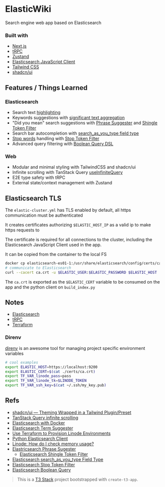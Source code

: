 # ElasticWiki

Search engine web app based on Elasticsearch

### Built with

- [Next.js](https://nextjs.org)
- [tRPC](https://trpc.io)
- [Zustand](https://zustand-demo.pmnd.rs/)
- [Elasticsearch JavaScript Client](https://www.elastic.co/guide/en/elasticsearch/client/javascript-api/current/index.html)
- [Tailwind CSS](https://tailwindcss.com)
- [shadcn/ui](https://ui.shadcn.com/)

## Features / Things Learned

### Elasticsearch

- Search text [highlighting](https://www.elastic.co/guide/en/elasticsearch/reference/current/highlighting.html#highlighting)
- Keywords suggestions with [significant text aggregation](https://www.elastic.co/guide/en/elasticsearch/reference/8.8/search-aggregations-bucket-significanttext-aggregation.html)
- "Did you mean" search suggestions with [Phrase Suggester](https://www.elastic.co/guide/en/elasticsearch/reference/current/search-suggesters.html#phrase-suggester) and [Shingle Token Filter](https://www.elastic.co/guide/en/elasticsearch/reference/current/analysis-shingle-tokenfilter.html)
- Search bar autocompletion with [search_as_you_type field type](https://www.elastic.co/guide/en/elasticsearch/reference/current/search-as-you-type.html#search-as-you-type)
- [Stop words](https://en.wikipedia.org/wiki/Stop_words) handling with [Stop Token Filter](https://www.elastic.co/guide/en/elasticsearch/reference/current/analysis-stop-tokenfilter.html)
- Advanced query filtering with [Boolean Query DSL](https://www.elastic.co/guide/en/elasticsearch/reference/current/query-dsl-bool-query.html)

### Web

- Modular and minimal styling with TailwindCSS and shadcn/ui
- Infinite scrolling with TanStack Query [useInfiniteQuery](https://tanstack.com/query/v4/docs/react/reference/useInfiniteQuery)
- E2E type safety with tRPC
- External state/context management with Zustand

## Elasticsearch TLS

The `elastic-cluster.yml` has TLS enabled by default, all https communication must be authenticated

It creates certificates authorizing `$ELASTIC_HOST_IP` as a valid ip to make https requests to

The certificate is required for all connections to the cluster, including the Elasticsearch JavaScript Client used in the app.

It can be copied from the container to the local FS

```bash
docker cp elasticsearch-es01-1:/usr/share/elasticsearch/config/certs/ca/ca.crt .
# communicate to Elasticsearch
curl --cacert ca.crt -u $ELASTIC_USER:$ELASTIC_PASSWORD $ELASTIC_HOST
```

The `ca.crt` is exported as the `$ELASTIC_CERT` variable to be consumed on the app and the python client on `build_index.py`

## Notes

- [Elasticsearch](./docs/elasticsearch.md)
- [tRPC](./docs/trpc.md)
- [Terraform](./terraform/README.md)

### Direnv

[direnv](https://github.com/direnv/direnv) is an awesome tool for managing project specific environment variables

```bash
# cool examples
export ELASTIC_HOST=https://localhost:9200
export ELASTIC_CERT=$(cat ./certs/ca.crt)
export TF_VAR_linode_pass=pass
export TF_VAR_linode_tk=$LINODE_TOKEN
export TF_VAR_ssh_key=$(cat ~/.ssh/my_key.pub)
```

## Refs

- [shadcn/ui — Theming Wrapped in a Tailwind Plugin/Preset](https://www.youtube.com/watch?v=QJlTWj30krw&t=10s)
- [TanStack Query infinite scrolling](https://tanstack.com/query/v4/docs/react/examples/react/load-more-infinite-scroll)
- [Elasticsearch with Docker](https://www.elastic.co/guide/en/elasticsearch/reference/current/docker.html)
- [Elasticsearch Term Suggester](https://www.elastic.co/guide/en/elasticsearch/reference/current/search-suggesters.html#term-suggester)
- [Use Terraform to Provision Linode Environments ](https://www.linode.com/docs/guides/how-to-build-your-infrastructure-using-terraform-and-linode/)
- [Python Elasticsearch Client](https://elasticsearch-py.readthedocs.io/en/v7.10.1/)
- [Linode: How do I check memory usage?](https://www.linode.com/community/questions/18654/how-do-i-check-memory-usage)
- [Elastricsearch Phrase Sugester](https://www.elastic.co/guide/en/elasticsearch/reference/current/search-suggesters.html#phrase-suggester)
  - [Elasticsearch Shingle Token Filter](https://www.elastic.co/guide/en/elasticsearch/reference/current/analysis-shingle-tokenfilter.html)
- [Elasticsearch search_as_you_type Field Type](https://www.elastic.co/guide/en/elasticsearch/reference/current/search-as-you-type.html#search-as-you-type)
- [Elasticsearch Stop Token Filter](https://www.elastic.co/guide/en/elasticsearch/reference/current/analysis-stop-tokenfilter.html)
- [Elasticsearch Boolean Query](https://www.elastic.co/guide/en/elasticsearch/reference/current/query-dsl-bool-query.html)

> This is a [T3 Stack](https://create.t3.gg/) project bootstrapped with `create-t3-app`.
